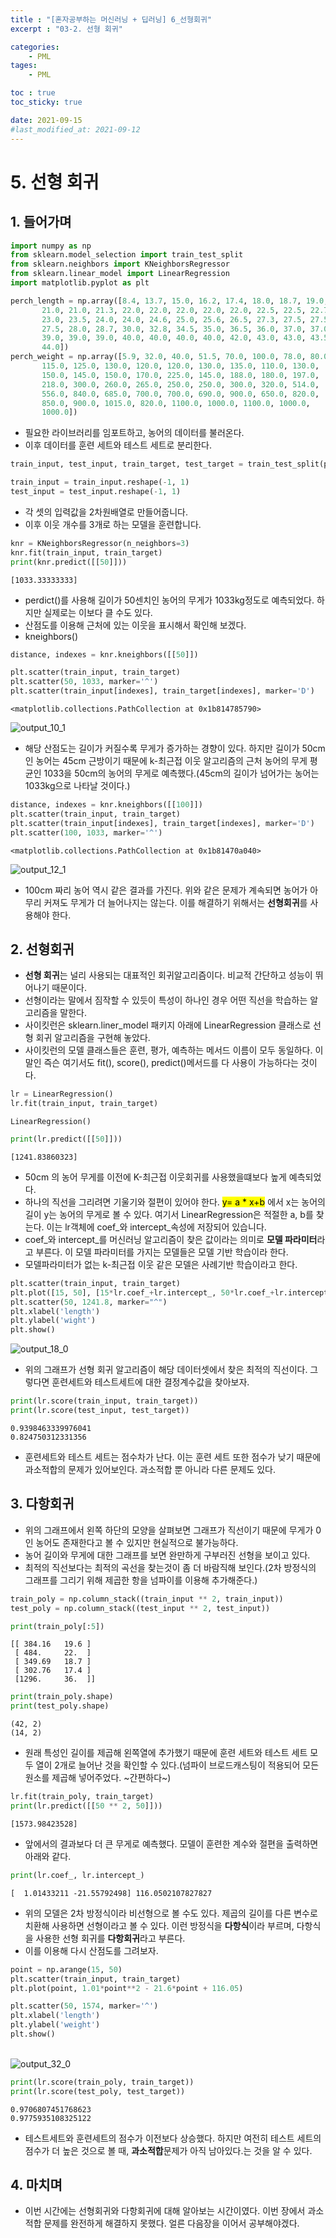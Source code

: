 ```yaml
---
title : "[혼자공부하는 머신러닝 + 딥러닝] 6_선형회귀"
excerpt : "03-2. 선형 회귀"

categories:
    - PML
tages:
    - PML

toc : true
toc_sticky: true

date: 2021-09-15
#last_modified_at: 2021-09-12
---
```

# 5. 선형 회귀

## 1. 들어가며


```python
import numpy as np
from sklearn.model_selection import train_test_split
from sklearn.neighbors import KNeighborsRegressor
from sklearn.linear_model import LinearRegression
import matplotlib.pyplot as plt
```


```python
perch_length = np.array([8.4, 13.7, 15.0, 16.2, 17.4, 18.0, 18.7, 19.0, 19.6, 20.0, 21.0,
       21.0, 21.0, 21.3, 22.0, 22.0, 22.0, 22.0, 22.0, 22.5, 22.5, 22.7,
       23.0, 23.5, 24.0, 24.0, 24.6, 25.0, 25.6, 26.5, 27.3, 27.5, 27.5,
       27.5, 28.0, 28.7, 30.0, 32.8, 34.5, 35.0, 36.5, 36.0, 37.0, 37.0,
       39.0, 39.0, 39.0, 40.0, 40.0, 40.0, 40.0, 42.0, 43.0, 43.0, 43.5,
       44.0])
perch_weight = np.array([5.9, 32.0, 40.0, 51.5, 70.0, 100.0, 78.0, 80.0, 85.0, 85.0, 110.0,
       115.0, 125.0, 130.0, 120.0, 120.0, 130.0, 135.0, 110.0, 130.0,
       150.0, 145.0, 150.0, 170.0, 225.0, 145.0, 188.0, 180.0, 197.0,
       218.0, 300.0, 260.0, 265.0, 250.0, 250.0, 300.0, 320.0, 514.0,
       556.0, 840.0, 685.0, 700.0, 700.0, 690.0, 900.0, 650.0, 820.0,
       850.0, 900.0, 1015.0, 820.0, 1100.0, 1000.0, 1100.0, 1000.0,
       1000.0])
```



- 필요한 라이브러리를 임포트하고, 농어의 데이터를 불러온다.
- 이후 데이터를 훈련 세트와 테스트 세트로 분리한다.


```python
train_input, test_input, train_target, test_target = train_test_split(perch_length, perch_weight, random_state=42)
```


```python
train_input = train_input.reshape(-1, 1)
test_input = test_input.reshape(-1, 1)
```



- 각 셋의 입력값을 2차원배열로 만들어줍니다.
- 이후 이웃 개수를 3개로 하는 모델을 훈련합니다.


```python
knr = KNeighborsRegressor(n_neighbors=3)
knr.fit(train_input, train_target)
print(knr.predict([[50]]))
```

    [1033.33333333]




- perdict()를 사용해 길이가 50센치인 농어의 무게가 1033kg정도로 예측되었다. 하지만 실제로는 이보다 클 수도 있다.
- 산점도를 이용해 근처에 있는 이웃을 표시해서 확인해 보겠다.
- kneighbors()


```python
distance, indexes = knr.kneighbors([[50]])
```


```python
plt.scatter(train_input, train_target)
plt.scatter(50, 1033, marker='^')
plt.scatter(train_input[indexes], train_target[indexes], marker='D')
```


    <matplotlib.collections.PathCollection at 0x1b814785790>


![output_10_1](https://user-images.githubusercontent.com/37393115/133363074-f409bfdc-5477-48e7-b825-f864d0629a2d.png)
    


- 해당 산점도는 길이가 커질수록 무게가 증가하는 경향이 있다. 하지만 길이가 50cm인 농어는 45cm 근방이기 때문에 k-최근접 이웃 알고리즘의 근처 농어의 무게 평균인 1033을 50cm의 농어의 무게로 예측했다.(45cm의 길이가 넘어가는 농어는 1033kg으로 나타날 것이다.)


```python
distance, indexes = knr.kneighbors([[100]])
plt.scatter(train_input, train_target)
plt.scatter(train_input[indexes], train_target[indexes], marker='D')
plt.scatter(100, 1033, marker='^')
```


    <matplotlib.collections.PathCollection at 0x1b81470a040>


![output_12_1](https://user-images.githubusercontent.com/37393115/133363127-fa295644-764b-4120-a3c8-4e288b590699.png)
    


- 100cm 짜리 농어 역시 같은 결과를 가진다. 위와 같은 문제가 계속되면 농어가 아무리 커져도 무게가 더 늘어나지는 않는다. 이를 해결하기 위해서는 **선형회귀**를 사용해야 한다.

## 2. 선형회귀
- **선형 회귀**는 널리 사용되는 대표적인 회귀알고리즘이다. 비교적 간단하고 성능이 뛰어나기 때문이다.
- 선형이라는 말에서 짐작할 수 있듯이 특성이 하나인 경우 어떤 직선을 학습하는 알고리즘을 말한다.
- 사이킷런은 sklearn.liner_model 패키지 아래에 LinearRegression 클래스로 선형 회귀 알고리즘을 구현해 놓았다.
- 사이킷런의 모델 클래스들은 훈련, 평가, 예측하는 메서드 이름이 모두 동일하다. 이말인 즉슨 여기서도 fit(), score(), predict()메서드를 다 사용이 가능하다는 것이다.



```python
lr = LinearRegression()
lr.fit(train_input, train_target)
```


    LinearRegression()


```python
print(lr.predict([[50]]))
```

    [1241.83860323]




- 50cm 의 농어 무게를 이전에 K-최근접 이웃회귀를 사용했을떄보다 높게 예측되었다.
- 하나의 직선을 그리려면 기울기와 절편이 있어야 한다. <mark>y= a * x+b</mark> 에서 x는 농어의 길이 y는 농어의 무게로 볼 수 있다. 여기서 LinearRegression은 적절한 a, b를 찾는다. 이는 lr객체에 coef_와 intercept_속성에 저장되어 있습니다.
- coef_와 intercept_를 머신러닝 알고리즘이 찾은 값이라는 의미로 **모델 파라미터**라고 부른다. 이 모델 파라미터를 가지는 모델들은 모델 기반 학습이라 한다.
- 모델파라미터가 없는 k-최근접 이웃 같은 모델은 사례기반 학습이라고 한다. 


```python
plt.scatter(train_input, train_target)
plt.plot([15, 50], [15*lr.coef_+lr.intercept_, 50*lr.coef_+lr.intercept_])
plt.scatter(50, 1241.8, marker="^")
plt.xlabel('length')
plt.ylabel('wight')
plt.show()
```


![output_18_0](https://user-images.githubusercontent.com/37393115/133363170-2b958688-5c16-4077-8416-fc6626f3bd71.png)
    


- 위의 그래프가 선형 회귀 알고리즘이 해당 데이터셋에서 찾은 최적의 직선이다. 그렇다면 훈련세트와 테스트세트에 대한 결정계수값을 찾아보자.


```python
print(lr.score(train_input, train_target))
print(lr.score(test_input, test_target))
```

    0.9398463339976041
    0.824750312331356




- 훈련세트와 테스트 세트는 점수차가 난다. 이는 훈련 세트 또한 점수가 낮기 때문에 과소적합의 문제가 있어보인다. 과소적합 뿐 아니라 다른 문제도 있다.

## 3. 다항회귀

- 위의 그래프에서 왼쪽 하단의 모양을 살펴보면 그래프가 직선이기 때문에 무게가 0인 농어도 존재한다고 볼 수 있지만 현실적으로 불가능하다.
- 농어 길이와 무게에 대한 그래프를 보면 완만하게 구부러진 선형을 보이고 있다.
- 최적의 직선보다는 최적의 곡선을 찾는것이 좀 더 바람직해 보인다.(2차 방정식의 그래프를 그리기 위해 제곱한 항을 넘파이를 이용해 추가해준다.)


```python
train_poly = np.column_stack((train_input ** 2, train_input))
test_poly = np.column_stack((test_input ** 2, test_input))
```


```python
print(train_poly[:5])
```

    [[ 384.16   19.6 ]
     [ 484.     22.  ]
     [ 349.69   18.7 ]
     [ 302.76   17.4 ]
     [1296.     36.  ]]

```python
print(train_poly.shape)
print(test_poly.shape)
```

    (42, 2)
    (14, 2)




- 원래 특성인 길이를 제곱해 왼쪽열에 추가했기 때문에 훈련 세트와 테스트 세트 모두 열이 2개로 늘어난 것을 확인할 수 있다.(넘파이 브로드캐스팅이 적용되어 모든 원소를 제곱해 넣어주었다. ~간편하다~)


```python
lr.fit(train_poly, train_target)
print(lr.predict([[50 ** 2, 50]]))
```

    [1573.98423528]




- 앞에서의 결과보다 더 큰 무게로 예측했다. 모델이 훈련한 계수와 절편을 출력하면 아래와 같다.


```python
print(lr.coef_, lr.intercept_)
```

    [  1.01433211 -21.55792498] 116.0502107827827




- 위의 모델은 2차 방정식이라 비선형으로 볼 수도 있다. 제곱의 길이를 다른 변수로 치환해 사용하면 선형이라고 볼 수 있다. 이런 방정식을 **다항식**이라 부르며, 다항식을 사용한 선형 회귀를 **다항회귀**라고 부른다.
- 이를 이용해 다시 산점도를 그려보자.


```python
point = np.arange(15, 50)
plt.scatter(train_input, train_target)
plt.plot(point, 1.01*point**2 - 21.6*point + 116.05)

plt.scatter(50, 1574, marker='^')
plt.xlabel('length')
plt.ylabel('weight')
plt.show()
```


​    
![output_32_0](https://user-images.githubusercontent.com/37393115/133363222-3c98bbff-ab99-420e-9ee2-71e689d29e68.png)    

```python
print(lr.score(train_poly, train_target))
print(lr.score(test_poly, test_target))
```

    0.9706807451768623
    0.9775935108325122


- 테스트세트와 훈련세트의 점수가 이전보다 상승했다. 하지만 여전히 테스트 세트의 점수가 더 높은 것으로 볼 때, **과소적합**문제가 아직 남아있다.는 것을 알 수 있다.

## 4. 마치며

- 이번 시간에는 선형회귀와 다항회귀에 대해 알아보는 시간이였다. 이번 장에서 과소적합 문제를 완전하게 해결하지 못했다. 얼른 다음장을 이어서 공부해야겠다.
